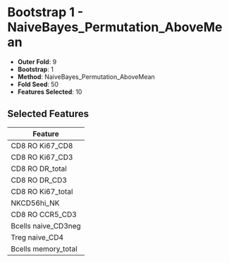 # Bootstrap 1 - NaiveBayes_Permutation_AboveMean

- **Outer Fold**: 9
- **Bootstrap**: 1
- **Method**: NaiveBayes_Permutation_AboveMean
- **Fold Seed**: 50
- **Features Selected**: 10

## Selected Features

| Feature |
|---------|
| CD8 RO Ki67_CD8 |
| CD8  RO Ki67_CD3 |
| CD8 RO DR_total |
| CD8 RO DR_CD3 |
| CD8 RO Ki67_total |
| NKCD56hi_NK |
| CD8 RO CCR5_CD3 |
| Bcells naive_CD3neg |
| Treg naive_CD4 |
| Bcells memory_total |
